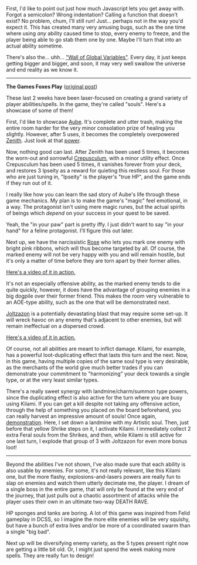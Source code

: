First, I'd like to point out just how much Javascript lets you get away with. Forgot a semicolon? Wrong indentation? Calling a function that doesn't exist? No problem, chum, I'll still run! Just... perhaps not in the way you'd expect it. This has created many very amusing bugs, such as the one time where using *any* ability caused time to stop, every enemy to freeze, and the player being able to go stab them one by one. Maybe I'll turn that into an actual ability sometime.

There's also the... uhh... ["Wall of Global Variables"](https://cdn.discordapp.com/attachments/504088568084561930/984945501742977044/Capture_decran_le_2022-06-10_a_18.21.28.png). Every day, it just keeps getting bigger and bigger, and soon, it may very well swallow the universe and end reality as we know it.

***

**The Games Foxes Play** ([original post](https://www.reddit.com/r/roguelikedev/comments/uzb3iu/sharing_saturday_416/iaa1w3u/))

These last 2 weeks have been laser-focused on creating a grand variety of player abilities/spells. In the game, they're called "souls". Here's a showcase of some of them!

First, I'd like to showcase [Aube](https://cdn.discordapp.com/attachments/843035924468203540/984912607637037066/Capture_decran_le_2022-06-10_a_16.09.29.png). It's complete and utter trash, making the entire room harder for the very minor consolation prize of healing you slightly. However, after 5 uses, it becomes the completely overpowered [Zenith](https://cdn.discordapp.com/attachments/504088568084561930/984946662931828736/Capture_decran_le_2022-06-10_a_18.26.05.png). Just look at that [power](https://webmshare.com/play/Qb78R).

Now, nothing good can last. After Zenith has been used 5 times, it becomes the worn-out and sorrowful [Crepusculum](https://cdn.discordapp.com/attachments/504088568084561930/984947608713822218/Capture_decran_le_2022-06-10_a_18.29.53.png), with a minor utility effect. Once Crepusculum has been used 5 times, it vanishes forever from your deck, and restores 3 Ipseity as a reward for quieting this restless soul. For those who are just tuning in, "Ipseity" is the player's "true HP", and the game ends if they run out of it.

I really like how you can learn the sad story of Aube's life through these game mechanics. My plan is to make the game's "magic" feel emotional, in a way. The protagonist isn't using mere magic runes, but the actual spirits of beings which *depend* on your success in your quest to be saved.

Yeah, the "in your paw" part is pretty iffy. I just didn't want to say "in your hand" for a feline protagonist. I'll figure this out later.

Next up, we have the narcissistic [Rose](https://cdn.discordapp.com/attachments/504088568084561930/984488410444075078/Capture_decran_le_2022-06-09_a_12.05.11.png) who lets you mark one enemy with bright pink ribbons, which will thus become targeted by all. Of course, the marked enemy will not be very happy with you and will remain hostile, but it's only a matter of time before they are torn apart by their former allies.

[Here's a video of it in action.](https://webmshare.com/play/x8vdn)

It's not an especially offensive ability, as the marked enemy tends to die quite quickly, however, it does have the advantage of grouping enemies in a big dogpile over their former friend. This makes the room very vulnerable to an AOE-type ability, such as the one that will be demonstrated next.

[Joltzazon](https://cdn.discordapp.com/attachments/504088568084561930/984490577901027358/Capture_decran_le_2022-06-09_a_12.13.47.png) is a potentially devastating blast that may require some set-up. It will wreck havoc on any enemy that's adjacent to other enemies, but will remain ineffectual on a dispersed crowd.

[Here's a video of it in action.](https://webmshare.com/play/JbzPW)

Of course, not all abilities are meant to inflict damage. Kilami, for example, has a powerful loot-duplicating effect that lasts this turn and the next. Now, in this game, having multiple copies of the same soul type is very desirable, as the merchants of the world give much better trades if you can demonstrate your commitment to "harmonizing" your deck towards a single type, or at the very least similar types.

There's a really sweet synergy with landmine/charm/summon type powers, since the duplicating effect is also active for the turn where you are busy using Kilami. If you can get a kill despite not taking any offensive action, through the help of something you placed on the board beforehand, you can really harvest an impressive amount of souls! Once again, [demonstration](https://webmshare.com/play/eweMa). Here, I set down a landmine with my Artistic soul. Then, just before that yellow Shrike steps on it, I activate Kilami. I immediately collect 2 extra Feral souls from the Shrikes, and then, while Kilami is still active for one last turn, I explode that group of 3 with Joltzazon for even more bonus loot!

***

Beyond the abilities I've not shown, I've also made sure that each ability is also usable by enemies. For some, it's not really relevant, like this Kilami one, but the more flashy, explosions-and-lasers powers are really fun to slap on enemies and watch them utterly decimate me, the player. I dream of a single boss in the entire game, that will only be found at the very end of the journey, that just pulls out a chaotic assortment of attacks while the player uses their own in an ultimate two-way DEATH RAVE.

HP sponges and tanks are boring. A lot of this game was inspired from Felid gameplay in DCSS, so I imagine the more elite enemies will be very squishy, but have a bunch of extra lives and/or be more of a coordinated swarm than a single "big bad".

Next up will be diversifying enemy variety, as the 5 types present right now are getting a little bit old. Or, I might just spend the week making more spells. They are really fun to design!